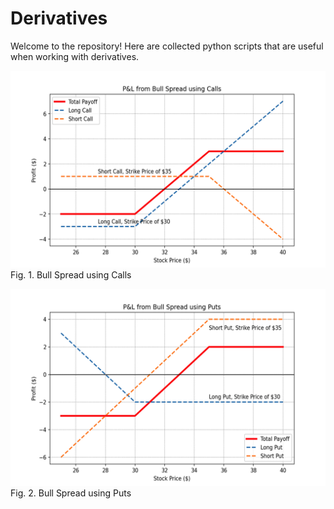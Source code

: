 # Derivatives

Welcome to the repository! Here are collected python scripts that are useful when working with derivatives.

![](https://github.com/vladislavpyatnitskiy/derivativespy/blob/main/Trading%20Strategies%20Visualisation/Plots/Spreads/Bull%20Spread%20using%20Calls.png?raw=true)
Fig. 1. Bull Spread using Calls

![](https://github.com/vladislavpyatnitskiy/derivativespy/blob/main/Trading%20Strategies%20Visualisation/Plots/Spreads/Bull%20Spread%20Using%20Puts.png?raw=true)
Fig. 2. Bull Spread using Puts
